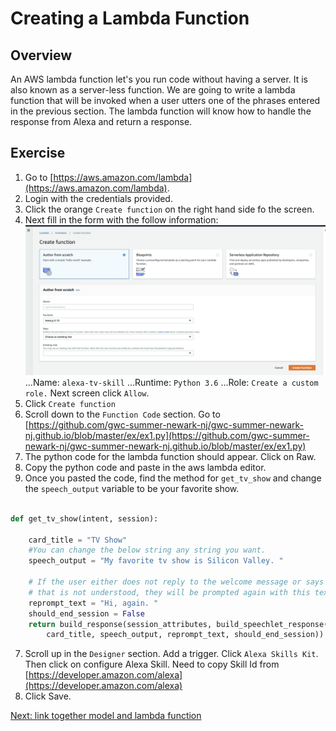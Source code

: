 # Creating a Lambda Function

## Overview
An AWS lambda function let's you run code without having a server. It is also known as a server-less function.
We are going to write a lambda function that will be invoked when a user utters one of the phrases entered
in the previous section. The lambda function will know how to handle the response from Alexa and return a response.


## Exercise
1. Go to [https://aws.amazon.com/lambda](https://aws.amazon.com/lambda).
2. Login with the credentials provided.
3. Click the orange `Create function` on the right hand side fo the screen.
4. Next fill in the form with the follow information:
![alt text](../img/lambda_create_function.png "Create Lambda Function")
...Name: `alexa-tv-skill`
...Runtime: `Python 3.6`
...Role: `Create a custom role.` Next screen click `Allow`.
5. Click `Create function`
6. Scroll down to the `Function Code` section. Go to [https://github.com/gwc-summer-newark-nj/gwc-summer-newark-nj.github.io/blob/master/ex/ex1.py](https://github.com/gwc-summer-newark-nj/gwc-summer-newark-nj.github.io/blob/master/ex/ex1.py)
7. The python code for the lambda function should appear. Click on Raw.
8. Copy the python code and paste in the aws lambda editor.
9. Once you pasted the code, find the method for `get_tv_show` and change the `speech_output` variable to be your favorite show.

```python

def get_tv_show(intent, session):

    card_title = "TV Show"
    #You can change the below string any string you want.
    speech_output = "My favorite tv show is Silicon Valley. "

    # If the user either does not reply to the welcome message or says something
    # that is not understood, they will be prompted again with this text.
    reprompt_text = "Hi, again. "
    should_end_session = False
    return build_response(session_attributes, build_speechlet_response(
        card_title, speech_output, reprompt_text, should_end_session))

```

7. Scroll up in the `Designer` section. Add a trigger. Click `Alexa Skills Kit`. Then click on configure Alexa Skill.
Need to copy Skill Id from [https://developer.amazon.com/alexa](https://developer.amazon.com/alexa)
8. Click Save.

[Next: link together model and lambda function](link.md)


